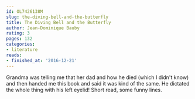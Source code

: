 ```yaml
---
id: OL7426138M
slug: the-diving-bell-and-the-butterfly
title: The Diving Bell and the Butterfly
author: Jean-Dominique Bauby
rating: 3
pages: 132
categories:
- literature
reads:
- finished_at: '2016-12-21'
---
```

Grandma was telling me that her dad and how he died (which I didn't know) and then handed me this book and said it was kind of the same. He dictated the whole thing with his left eyelid! Short read, some funny lines.
